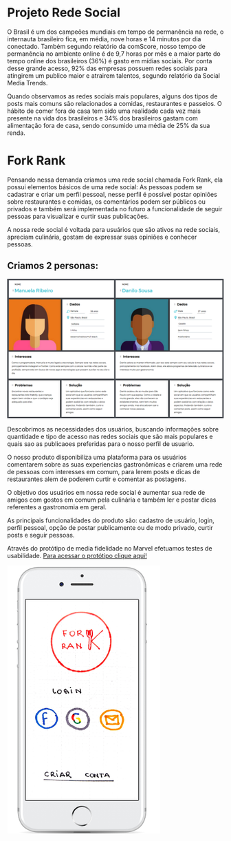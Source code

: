 # Projeto Rede Social 

O Brasil é um dos campeões mundiais em tempo de permanência na rede, o internauta brasileiro fica, em média, nove horas e 14 minutos por dia conectado. Também segundo relatório da comScore, nosso tempo de permanência no ambiente online é de 9,7 horas por mês e a maior parte do tempo online dos brasileiros (36%) é gasto em mídias sociais. Por conta desse grande acesso, 92% das empresas possuem redes sociais para atingirem um publico maior e atrairem talentos, segundo relatório da Social Media Trends.  

Quando observamos as redes sociais mais populares, alguns dos tipos de posts mais comuns são relacionados a comidas, restaurantes e passeios. O hábito de comer fora de casa tem sido uma realidade cada vez mais presente na vida dos brasileiros e 34% dos brasileiros gastam com alimentação fora de casa, sendo consumido uma média de 25% da sua renda.  

# Fork Rank

Pensando nessa demanda criamos uma rede social chamada Fork Rank, ela possui elementos básicos de uma rede social: As pessoas podem se cadastrar e criar um perfil pessoal, nesse perfil é possível postar opiniões sobre restaurantes e comidas, os comentários podem ser públicos ou privados e também será implementada no futuro a funcionalidade de seguir pessoas para visualizar e curtir suas publicações.  

A nossa rede social é voltada para usuários que são ativos na rede sociais, apreciam culinária, gostam de expressar suas opiniões e conhecer pessoas.   

## Criamos 2 personas:

![](assets/images/personas.png)

Descobrimos as necessidades dos usuários, buscando informações sobre quantidade e tipo de acesso nas redes sociais que são mais populares e quais sao as publicaoes preferidas para o nosso perfil de usuario.  

O nosso produto disponibiliza uma plataforma para os usuários comentarem sobre as suas experiencias gastronômicas e criarem uma rede de pessoas com interesses em comum, para lerem posts e dicas de restaurantes alem de poderem curtir e comentar as postagens. 

O objetivo dos usuários em nossa rede social é aumentar sua rede de amigos com gostos em comum pela culinária e também ler e postar dicas referentes a gastronomia em geral.  

As principais funcionalidades do produto são: cadastro de usuário, login, perfil pessoal, opção de postar publicamente ou de modo privado, curtir posts e seguir pessoas.  

Através do protótipo de media fidelidade no Marvel efetuamos testes de usabilidade. [Para acessar o protótipo clique aqui!](https://marvelapp.com/6g1f8b7/screen/54741167) 


![Imagem do protótipo](assets/images/marvel.png) 








